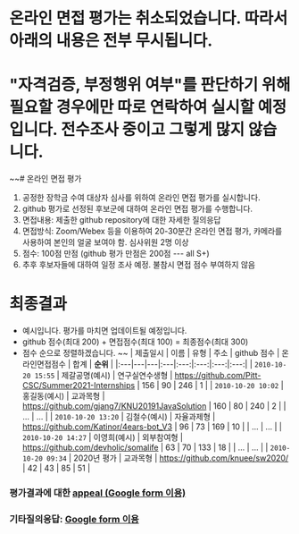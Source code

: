 # 온라인 면접 평가는 취소되었습니다. 따라서 아래의 내용은 전부 무시됩니다.
# "자격검증, 부정행위 여부"를 판단하기 위해 필요할 경우에만 따로 연락하여 실시할 예정입니다. 전수조사 중이고 그렇게 많지 않습니다.

~~# 온라인 면접 평가
1. 공정한 장학금 수여 대상자 심사를 위하여 온라인 면접 평가를 실시합니다.
1. github 평가로 선정된 후보군에 대하여 온라인 면접 평가를 수행합니다.
1. 면접내용: 제출한 github repository에 대한 자세한 질의응답
1. 면접방식: Zoom/Webex 등을 이용하여 20-30분간 온라인 면접 평가, 카메라를 사용하여 본인의 얼굴 보여야 함. 심사위원 2명 이상  
1. 점수: 100점 만점 (github 평가 만점은 200점 --- all S+)
1. 추후 후보자들에 대하여 일정 조사 예정. 불참시 면접 점수 부여하지 않음

# 최종결과
* 예시입니다. 평가를 마치면 업데이트될 예정입니다.
* github 점수(최대 200) + 면접점수(최대 100) = 최종점수(최대 300)
* 점수 순으로 정렬하겠습니다.
~~
| 제출일시 | 이름 | 유형 | 주소 | github 점수 | 온라인면접점수 | 합계 | __순위__ |
|:---|---|---|:---|:---:|:---:|:---:|:---:|
| `2010-10-20 15:55` | 제갈공명(예시) | 연구실연수생형  | https://github.com/Pitt-CSC/Summer2021-Internships | 156 | 90 | 246 | 1 |
| `2010-10-20 10:02` | 홍길동(예시) | 교과목형 | https://github.com/gjang7/KNU20191JavaSolution | 160 | 80 | 240 | 2 | 
| ... | ... | 
| `2010-10-20 13:20` | 김철수(예시) | 자율과제형  | https://github.com/Katinor/4ears-bot_V3 | 96 | 73 | 169 | 10 |
| ... | ... | 
| `2010-10-20 14:27` | 이영희(예시) | 외부참여형  | https://github.com/devholic/somalife | 63 | 70 | 133 | 18 |
| ... | ... | 
| `2010-10-20 09:34` | 2020년 평가 | 교과목형 | https://github.com/knuee/sw2020/ | 42 | 43 | 85 | 51 | 

<!-- # 장학금 지급 액수 및 인원
__(운영위원회를 거쳐야 해서 인원 및 장학금액이 아직 확정되진 않았습니다. 실지급액과 크게 차이나진 않을 것 같습니다.)__
1. 1등-5등: __최대 200만원__ x 5명
1. 6등-15등: __최대 150만원__ x 10명
1. 16등-30등: __최대 100만원__ x 15명
1. 31등-50등: __최대 50만원__ x 20명
-->

### 평가결과에 대한 [appeal (Google form 이용)](https://docs.google.com/forms/d/e/1FAIpQLScZYCGBLcq8zOybtAGVubsTtUArOP7mBwHj64DF6p1cZoDF2Q/viewform?usp=sf_link)
### 기타질의응답: [Google form 이용](https://docs.google.com/forms/d/e/1FAIpQLSdN5AtF8bDQDJN3Vh896W_iKJfcE2RMJBCAl9A69kzLvkrcow/viewform?usp=sf_link)
